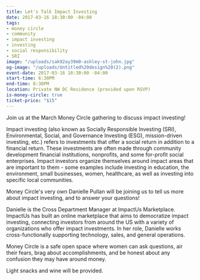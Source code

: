 ```yaml
---
title: Let's Talk Impact Investing
date: 2017-03-16 18:30:00 -04:00
tags:
- money circle
- community
- impact investing
- investing
- social responsibility
- SRI
image: "/uploads/sak92ay39m0-ashley-st-john.jpg"
og-image: "/uploads/Untitled%20design%20(2).png"
event-date: 2017-03-16 18:30:00 -04:00
start-time: 6:30PM
end-time: 8:30PM
location: Private NW DC Residence (provided upon RSVP)
is-money-circle: true
ticket-price: "$15"
---
```


Join us at the March Money Circle gathering to discuss impact investing!

Impact investing (also known as Socially Responsible Investing (SRI), Environmental, Social, and Governance Investing (ESG), mission-driven investing, etc.) refers to investments that offer a social return in addition to a financial return. These investments are often made through community development financial institutions, nonprofits, and some for-profit social enterprises. Impact investors organize themselves around impact areas that are important to them - some examples include investing in education, the environment, small businesses, women, healthcare, as well as investing into specific local communities.

Money Circle's very own Danielle Pullan will be joining us to tell us more about impact investing, and to answer your questions! 

Danielle is the Cross Department Manager at ImpactUs Marketplace. ImpactUs has built an online marketplace that aims to democratize impact investing, connecting investors from around the US with a variety of organizations who offer impact investments. In her role, Danielle works cross-functionally supporting technology, sales, and general operations. 

Money Circle is a safe open space where women can ask questions, air their fears, brag about accomplishments, and be honest about any confusion they may have around money.

Light snacks and wine will be provided.